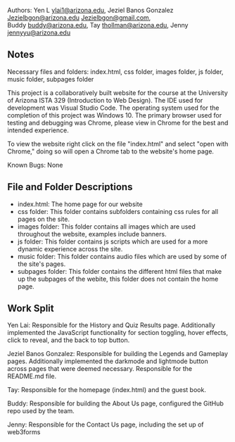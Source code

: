 
Authors:
Yen L [ylai1@arizona.edu](mailto:ylai1@arizona.edu), 
Jeziel Banos Gonzalez [Jezielbgon@arizona.edu](mailto:jezielbgon@arizona.edu) [Jezielbgon@gmail.com](mailto:jezielbgon@gmail.com),  
Buddy [buddy@arizona.edu](buddy@arizona.edu), 
Tay [thollman@arizona.edu](mailto:thollman@arizona.edu),
Jenny [jennyyu@arizona.edu](mailto:jennyyu@arizona.edu)

## Notes

Necessary files and folders: index.html, css folder, images folder, js folder, music folder, subpages folder

This project is a collaboratively built website for the course at the University of Arizona ISTA 329 (Introduction to Web Design). The IDE used for development was Visual Studio Code. The operating system used for the completion of this project was Windows 10. The primary browser used for testing and debugging was Chrome, please view in Chrome for the best and intended experience. 

To view the website right click on the file "index.html" and select "open with Chrome," doing so will open a Chrome tab to the website's home page.  

Known Bugs: None

## File and Folder Descriptions

* index.html: The home page for our website
* css folder: This folder contains subfolders containing css rules for all pages on the site.
* images folder: This folder contains all images which are used throughout the website, examples include banners.
* js folder: This folder contains js scripts which are used for a more dynamic experience across the site.
* music folder: This folder contains audio files which are used by some of the site's pages.
* subpages folder: This folder contains the different html files that make up the subpages of the webite, this folder does not contain the home page.

## Work Split

Yen Lai: Responsible for the History and Quiz Results page. Additionally implemented the JavaScript functionality for section toggling, hover effects, click to reveal, and the back to top button.

Jeziel Banos Gonzalez: Responsible for building the Legends and Gameplay pages. Additionally implemented the darkmode and lightmode button across pages that were deemed necessary. Responsible for the README.md file.

Tay: Responsible for the homepage (index.html) and the guest book.

Buddy: Responsible for building the About Us page, configured the GitHub repo used by the team.

Jenny: Responsible for the Contact Us page, including the set up of web3forms


